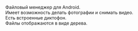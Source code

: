 Файловый менеджер для Android.<br>
Имеет возможность делать фотографии и снимать видео.<br>
Есть встроенные диктофон.<br>
Файлы отображаются в виде дерева.<br>
